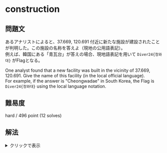 # construction

## 問題文

あるアナリストによると、37.669, 120.691 付近に新たな施設が建設されたことが判明した。この施設の名称を答えよ（現地の公用語表記）。  
例えば、韓国にある「青瓦台」が答えの場合、現地語表記を用いて `Diver24{청와대}` がFlagとなる。

One analyst found that a new facility was built in the vicinity of 37.669, 120.691. Give the name of this facility (in the local official language).  
For example, if the answer is "Cheongwadae" in South Korea, the Flag is `Diver24{청와대}` using the local language notation.

## 難易度

hard / 496 point (12 solves)

## 解法

<details>

<summary>クリックで表示</summary>

37.669, 120.691 をGoogle Mapsで確認すると、中華人民共和国 山東省 煙台市 蓬莱市 北溝鎮 付近であるとわかります。しかし、Google Maps の衛星画像ではこの地域に何か建設されたことが分かりません。また、中国大手のBaidu Mapの衛星画像でも同様です。

つまり、衛星画像の更新が間に合わない程、ごく最近に建設された可能性が否定できません。このようなケースでは、鮮度の高い衛星画像を入手する必要があります。
鮮度の高い（更新頻度の高い）衛星画像サービスとしてはMaxarやPlanetがその代表例ですが、これらは高額かつ契約が必要です。しかし、低解像度でもよければ欧州宇宙機関（ESA）のSentinel-2が利用できます。

[Sentinel-2の画像をEO Browserで確認](https://apps.sentinel-hub.com/eo-browser/?zoom=16&lat=37.66774&lng=120.68818&themeId=DEFAULT-THEME&visualizationUrl=https%3A%2F%2Fservices.sentinel-hub.com%2Fogc%2Fwms%2F42924c6c-257a-4d04-9b8e-36387513a99c&datasetId=S2L1C&fromTime=2023-09-13T00%3A00%3A00.000Z&toTime=2023-09-13T23%3A59%3A59.999Z&layerId=1_TRUE_COLOR&demSource3D=%22MAPZEN%22)してみましょう。遡ってみると2022年末の時点で空港らしきものが確認できます。EO Browserの距離測定機能を用いると、滑走路が800～900mほどであるため、小規模な空港であると分かります。

一旦、情報を整理しましょう。

- 当該の施設は空港である。滑走路は約800～900m程度のものが1本だけ存在しており、小規模な空港である。
- 2022年末ごろには少なくとも滑走路や駐機場の工事がほぼ完了し、それ以降に大きな変化はないように見える（ターミナルについては不明）。
- 翻訳サイトで「空港」を中国語訳すると `机场` 、「建設」は `建造` であると分かる。
- 現地の地名を確認すると `北溝鎮, 中華人民共和国 山東省 煙台市 蓬莱市` となっている。

Baidu で `煙台 机场` `蓬莱 机场 建造`などで検索すると、`烟台蓬莱国际机场`（煙台蓬莱国際空港）の記事ばかりがヒットします。[滑走路が3400mである](https://en.wikipedia.org/wiki/Yantai_Penglai_International_Airport)など、条件に合致しません。

ノイズが多い状況では、検索ワードの工夫が必要になります。small airportを中国語訳した `小机场` というワードを用い、 `蓬莱 小机场` などとBaiduでの検索ワードを工夫してみましょう。すると、「蓬莱通用机场」という情報がちらほら現れるようになります。

`蓬莱 小机场` あるいは `蓬莱通用机场` で画像検索も試すと、 「**蓬莱通用机场**建设项目年内将完工今天蓬莱区」という説明と共に、滑走路と駐機場の配置が衛星画像とほぼ一致する空港の画像（建築パース）がヒットします。

![](./baidu_image.png)

念のため `蓬莱通用机场 800m` `蓬莱通用机场 900m`などでBaidu検索すると、現地行政による[公文書](https://www.yantai.gov.cn/attach/0/e26981c1b0a04a03bf3453ac84a988d6.pdf)もヒットします。
この中で `蓬莱通用机场址位于蓬莱市小门家镇炉上村北` という記述がありますが、`炉上村`という地名はGoogle Mapsからも確認でき、確かにこの地の北に空港が建設されていることが確認できます。

**Diver24{蓬莱通用机场}**

本問では、Google Mapsに掲載されていない情報を、衛星画像や現地語の翻訳を駆使して突破してもらうことを狙いとしています。

ウクライナや南スーダン、ガザなどの情勢においては、Sentinel-2を使用した分析が盛んに行われています。EO Browserは実用性が極めて高いツールであるため、覚えておいて損はありません。

- [衛星画像から見えるカホウカダム破壊後の異変 ダム上流では水域の減少も](https://news.yahoo.co.jp/expert/articles/48a896ae4fa25ec059441ff0a1430b9a61275877)
- [ウクライナ東部の穀倉地で７月に火災頻発、１日１００件超も…人工衛星の画像分析で明らかに（読売新聞）](https://www.yomiuri.co.jp/science/20220926-OYT1T50143/)
- [ガザに軍用道路整備　ハマス包囲、逃走阻止が目的か―イスラエル（時事通信）](https://www.jiji.com/jc/article?k=2023120700889)
- [Using Sentinel-2 data to detect and document an incident in Khartoum, Sudan.](https://osintteam.blog/using-sentinel-2-data-to-detect-and-document-an-incident-in-khartoum-sudan-ad489cf9aa27)

また、単語レベルで現地語訳し、検索するのも便利な手法です。

</details>